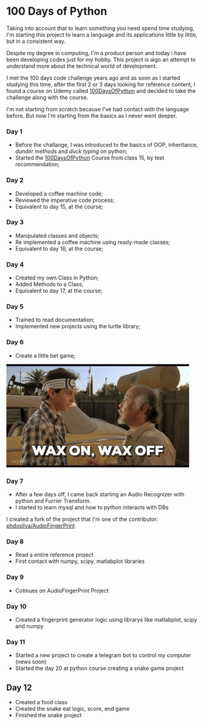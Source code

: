 # 100 Days of Python
Taking into account that to learn something you need spend time studying, I'm starting this project to learn a language and its applications little by little, but in a consistent way.

Despite my degree in computing, I'm a product person and today i have been developing codes just for my hobby. This project is algo an attempt to understand more about the technical world of development.

I met the 100 days code challenge years ago and as soon as I started studying this time, after the first 2 or 3 days looking for reference content, I found a course on Udemy called [100DaysOfPython](https://www.udemy.com/course/100-days-of-code) and decided to take the challenge along with the course.

I'm not starting from scratch because I've had contact with the language before. But now I'm starting from the basics as I never went deeper.

### Day 1
- Before the challange, I was introduced to the basics of OOP, inheritance, _dunder methods_ and _duck typing_ on python;
- Started the [100DaysOfPython](https://www.udemy.com/course/100-days-of-code) Course from class 15, by test recommendation;

### Day 2
- Developed a coffee machine code;
- Reviewed the imperative code process;
- Equivalent to day 15, at the course;

### Day 3
- Manipulated classes and objects;
- Re implemented a coffee machine using ready-made classes;
- Equivalent to day 16, at the course;

### Day 4
- Created my own Class in Python;
- Added Methods to a Class;
- Equivalent to day 17, at the course;

### Day 5
- Trained to read documentation;
- Implemented new projects using the turtle library;

### Day 6
- Create a little bet game;

![Miyagi Refenre](/miyagi_reference.gif)

### Day 7
- After a few days off, I came back starting an Audio Recognizer with python and Furrier Transform.
- I started to learn mysql and how to python interacts with DBs

I created a fork of the project that I'm one of the contributor:
[phdosilva/AudioFingerPrint](https://github.com/phdosilva/AudioFingerPrint)

### Day 8
- Read a entire reference project
- First contact with numpy, scipy, matlabplot libraries

### Day 9
- Cotinues on AudioFingerPrint Project

### Day 10
- Created a fingerprint generator logic using librarys like matlabplot, scipy and numpy

### Day 11
- Started a new project to create a telegram bot to control my computer (news soon)
- Started the day 20 at python course creating a snake game project

## Day 12
- Created a food class
- Created the snake eat logic, score, end game
- Finished the snake project